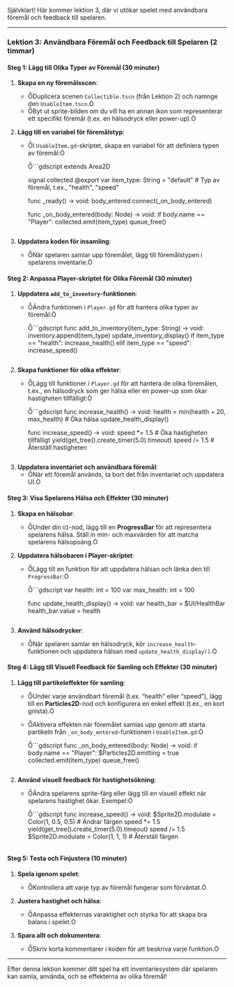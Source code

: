 Självklart! Här kommer lektion 3, där vi utökar spelet med användbara föremål och feedback till spelaren.

---

### Lektion 3: Användbara Föremål och Feedback till Spelaren (2 timmar)

#### Steg 1: Lägg till Olika Typer av Föremål (30 minuter)

1. **Skapa en ny föremålsscen**:
   - Duplicera scenen `Collectible.tscn` (från Lektion 2) och namnge den `UsableItem.tscn`.
   - Byt ut sprite-bilden om du vill ha en annan ikon som representerar ett specifikt föremål (t.ex. en hälsodryck eller power-up).

2. **Lägg till en variabel för föremålstyp**:
   - I `UsableItem.gd`-skriptet, skapa en variabel för att definiera typen av föremål:

     ```gdscript
     extends Area2D

     signal collected
     @export var item_type: String = "default"  # Typ av föremål, t.ex., "health", "speed"

     func _ready() -> void:
         body_entered.connect(_on_body_entered)

     func _on_body_entered(body: Node) -> void:
         if body.name == "Player":
             collected.emit(item_type)
             queue_free()
     ```

3. **Uppdatera koden för insamling**:
   - När spelaren samlar upp föremålet, lägg till föremålstypen i spelarens inventarie.

#### Steg 2: Anpassa Player-skriptet för Olika Föremål (30 minuter)

1. **Uppdatera `add_to_inventory`-funktionen**:
   - Ändra funktionen i `Player.gd` för att hantera olika typer av föremål:

     ```gdscript
     func add_to_inventory(item_type: String) -> void:
         inventory.append(item_type)
         update_inventory_display()
         if item_type == "health":
             increase_health()
         elif item_type == "speed":
             increase_speed()
     ```

2. **Skapa funktioner för olika effekter**:
   - Lägg till funktioner i `Player.gd` för att hantera de olika föremålen, t.ex., en hälsodryck som ger hälsa eller en power-up som ökar hastigheten tillfälligt:

     ```gdscript
     func increase_health() -> void:
         health = min(health + 20, max_health)  # Öka hälsa
         update_health_display()

     func increase_speed() -> void:
         speed *= 1.5  # Öka hastigheten tillfälligt
         yield(get_tree().create_timer(5.0).timeout)
         speed /= 1.5  # Återställ hastigheten
     ```

3. **Uppdatera inventariet och användbara föremål**:
   - När ett föremål används, ta bort det från inventariet och uppdatera UI.

#### Steg 3: Visa Spelarens Hälsa och Effekter (30 minuter)

1. **Skapa en hälsobar**:
   - Under din `UI`-nod, lägg till en **ProgressBar** för att representera spelarens hälsa. Ställ in min- och maxvärden för att matcha spelarens hälsopoäng.

2. **Uppdatera hälsobaren i Player-skriptet**:
   - Lägg till en funktion för att uppdatera hälsan och länka den till `ProgressBar`:

     ```gdscript
     var health: int = 100
     var max_health: int = 100

     func update_health_display() -> void:
         var health_bar = $UI/HealthBar
         health_bar.value = health
     ```

3. **Använd hälsodrycker**:
   - När spelaren samlar en hälsodryck, kör `increase_health`-funktionen och uppdatera hälsan med `update_health_display()`.

#### Steg 4: Lägg till Visuell Feedback för Samling och Effekter (30 minuter)

1. **Lägg till partikeleffekter för samling**:
   - Under varje användbart föremål (t.ex. “health” eller “speed”), lägg till en **Particles2D**-nod och konfigurera en enkel effekt (t.ex., en kort gnista).
   - Aktivera effekten när föremålet samlas upp genom att starta partikeln från `_on_body_entered`-funktionen i `UsableItem.gd`:

     ```gdscript
     func _on_body_entered(body: Node) -> void:
         if body.name == "Player":
             $Particles2D.emitting = true
             collected.emit(item_type)
             queue_free()
     ```

2. **Använd visuell feedback för hastighetsökning**:
   - Ändra spelarens sprite-färg eller lägg till en visuell effekt när spelarens hastighet ökar. Exempel:

     ```gdscript
     func increase_speed() -> void:
         $Sprite2D.modulate = Color(1, 0.5, 0.5)  # Ändrar färgen
         speed *= 1.5
         yield(get_tree().create_timer(5.0).timeout)
         speed /= 1.5
         $Sprite2D.modulate = Color(1, 1, 1)  # Återställ färgen
     ```

#### Steg 5: Testa och Finjustera (10 minuter)

1. **Spela igenom spelet**:
   - Kontrollera att varje typ av föremål fungerar som förväntat.

2. **Justera hastighet och hälsa**:
   - Anpassa effekternas varaktighet och styrka för att skapa bra balans i spelet.

3. **Spara allt och dokumentera**:
   - Skriv korta kommentarer i koden för att beskriva varje funktion.

---

Efter denna lektion kommer ditt spel ha ett inventariesystem där spelaren kan samla, använda, och se effekterna av olika föremål!